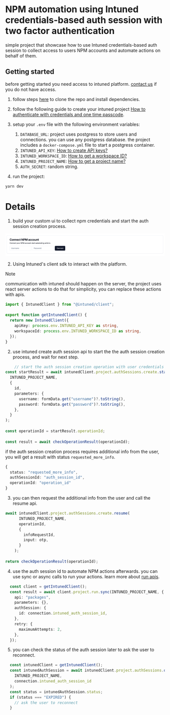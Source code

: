 # NPM automation using Intuned credentials-based auth session with two factor authentication

simple project that showcase how to use Intuned credentials-based auth session to collect access to users NPM accounts and automate actions on behalf of them. 

## Getting started

before getting started you need access to intuned platform. [contact us](https://docs.intunedhq.com/docs/support/contact-us) if you do not have access.  

1. follow steps [here](https://github.com/Intuned/intuned-auth-sessions-integration-examples/tree/main?tab=readme-ov-file#installation) to clone the repo and install dependencies.
2. follow the following guide to create your intuned project [How to authenticate with credentials and one time passcode](https://docs.intunedhq.com/docs/guides/auth/how-to-authenticate-with-credentials-and-otp).
3. setup your `.env` file with the following environment variables:
    1.  `DATABASE_URL`: project uses postgress to store users and connections. you can use any postgress database. the project includes a `docker-compose.yml` file to start a postgress container.
    2.  `INTUNED_API_KEY`: [How to create API keys?](https://docs.intunedhq.com/docs/guides/platform/how-to-create-api-keys)
    3.  `INTUNED_WORKSPACE_ID`: [How to get a workspace ID?](https://docs.intunedhq.com/docs/guides/platform/how-to-get-a-workspace-id)
    4.  `INTUNED_PROJECT_NAME`: [How to get a project name?](https://docs.intunedhq.com/docs/guides/platform/how-to-get-project-name)
    5.  `AUTH_SECRET`: random string.

4. run the project:
```bash
yarn dev
```

# Details

1. build your custom ui to collect npm credentials and start the auth session creation process.

![NPM Login Form](./images/login-form.png)


2. Using Intuned's client sdk to interact with the platform.

> [!NOTE]
> communication with intuned should happen on the server, the project uses react server actions to do that for simplicity, you can replace these actions with apis. 


```ts
import { IntunedClient } from "@intuned/client";

export function getIntunedClient() {
  return new IntunedClient({
    apiKey: process.env.INTUNED_API_KEY as string,
    workspaceId: process.env.INTUNED_WORKSPACE_ID as string,
  });
}
```

2. use intuned create auth session api to start the the auth session creation process, and wait for next step. 

```ts
    // start the auth session creation operation with user credentials
const startResult = await intunedClient.project.authSessions.create.start(
  INTUNED_PROJECT_NAME,
  {
    id,
    parameters: {
      username: formData.get("username")?.toString(),
      password: formData.get("password")?.toString(),
    },
  }
);

const operationId = startResult.operationId;

const result = await checkOperationResult(operationId);

```
if the auth session creation process requires additional info from the user, you will get a result with status `requested_more_info`.

```ts
{
  status: "requested_more_info",
  authSessionId: "auth_session_id",
  operationId: "operation_id"
}
```

3. you can then request the additional info from the user and call the resume api.

```ts
await intunedClient.project.authSessions.create.resume(
      INTUNED_PROJECT_NAME,
      operationId,
      {
        infoRequestId,
        input: otp,
      }
    );

return checkOperationResult(operationId);
```

4. use the auth session id to automate NPM actions afterwards. you can use sync or async calls to run your actions. learn more about [run apis](https://docs.intunedhq.com/client-apis/api-reference/run-overview).

```ts
  const client = getIntunedClient();
  const result = await client.project.run.sync(INTUNED_PROJECT_NAME, {
    api: "packages",
    parameters: {},
    authSession: {
      id: connection.intuned_auth_session_id,
    },
    retry: {
      maximumAttempts: 2,
    },
  });


```

5. you can check the status of the auth session later to ask the user to reconnect.

```ts
  const intunedClient = getIntunedClient();
  const intunedAuthSession = await intunedClient.project.authSessions.one(
    INTUNED_PROJECT_NAME,
    connection.intuned_auth_session_id
  );
  const status = intunedAuthSession.status;
  if (status === "EXPIRED") {
    // ask the user to reconnect
  }
```